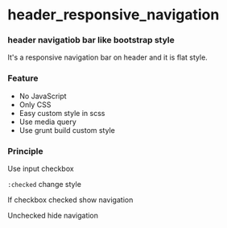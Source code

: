 header_responsive_navigation
============================

### header navigatiob bar like bootstrap style

It's a responsive navigation bar on header and it is flat style.

### Feature

* No JavaScript
* Only CSS
* Easy custom style in scss
* Use media query
* Use grunt build custom style

### Principle

Use input checkbox

`:checked` change style

If checkbox checked show navigation

Unchecked hide navigation
